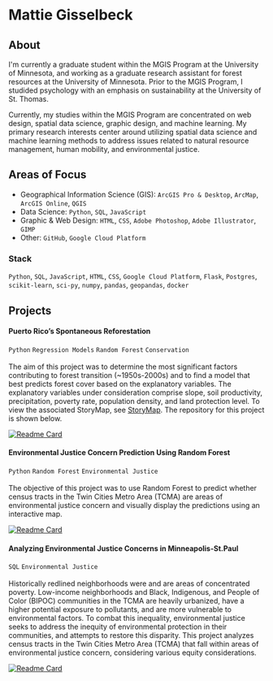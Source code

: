 # Mattie Gisselbeck


## About 

I'm currently a graduate student within the MGIS Program at the University of Minnesota, and working as a graduate research assistant for forest resources at the University of Minnesota. Prior to the MGIS Program, I studided psychology with an emphasis on sustainability at the University of St. Thomas.

Currently, my studies within the MGIS Program are concentrated on web design, spatial data science, graphic design, and machine learning. My primary research interests center around utilizing spatial data science and machine learning methods to address issues related to natural resource management, human mobility, and environmental justice.


## Areas of Focus 

* Geographical Information Science (GIS): `ArcGIS Pro & Desktop`, `ArcMap`, `ArcGIS Online`, `QGIS`
* Data Science: `Python`, `SQL`, `JavaScript`
* Graphic & Web Design: `HTML`, `CSS`, `Adobe Photoshop`, `Adobe Illustrator`, `GIMP`
* Other: `GitHub`, `Google Cloud Platform`

### Stack
`Python`, `SQL`, `JavaScript`, `HTML`, `CSS`, `Google Cloud Platform`, `Flask`, `Postgres`, `scikit-learn`, `sci-py`, `numpy`, `pandas`, `geopandas`, `docker`



## Projects 

#### Puerto Rico’s Spontaneous Reforestation 
`Python` `Regression Models` `Random Forest` `Conservation` 
<br>
<br>
The aim of this project was to determine the most significant factors contributing to forest transition (~1950s-2000s) and to find a model that best predicts forest cover based on the explanatory variables. The explanatory variables under consideration comprise slope, soil productivity, precipitation, poverty rate, population density, and land protection level. To view the associated StoryMap, see [StoryMap](https://storymaps.arcgis.com/stories/b8961440d1604d7aba09ebcb268fe07a). The repository for this project is shown below.

[![Readme Card](https://github-readme-stats.vercel.app/api/pin/?username=mattiegisselbeck&repo=puerto-rico-forest-transition)](https://github.com/mattiegisselbeck/puerto-rico-forest-transition)


#### Environmental Justice Concern Prediction Using Random Forest
`Python` `Random Forest` `Environmental Justice` 
<br>
<br>
The objective of this project was to use Random Forest to predict whether census tracts in the Twin Cities Metro Area (TCMA) are areas of environmental justice concern and visually display the predictions using an interactive map.

[![Readme Card](https://github-readme-stats.vercel.app/api/pin/?username=mattiegisselbeck&repo=tcma-environmental-justice-prediction)](https://github.com/mattiegisselbeck/tcma-environmental-justice-prediction)


#### Analyzing Environmental Justice Concerns in Minneapolis-St.Paul
`SQL` `Environmental Justice` 
<br>
<br>
Historically redlined neighborhoods were and are areas of concentrated poverty. Low-income neighborhoods and Black, Indigenous, and People of Color (BIPOC) communities in the TCMA are heavily urbanized, have a higher potential exposure to pollutants, and are more vulnerable to environmental factors. To combat this inequality, environmental justice seeks to address the inequity of environmental protection in their communities, and attempts to restore this disparity. This project analyzes census tracts in the Twin Cities Metro Area (TCMA) that fall within areas of environmental justice concern, considering various equity considerations.

[![Readme Card](https://github-readme-stats.vercel.app/api/pin/?username=mattiegisselbeck&repo=msp-environmental-justice-concern)](https://github.com/mattiegisselbeck/msp-environmental-justice-concern)
